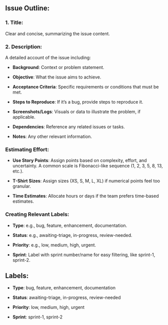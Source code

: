 ## Issue Outline:

### 1. Title:
Clear and concise, summarizing the issue content.

### 2. Description:
A detailed account of the issue including:

- **Background**: Context or problem statement.

- **Objective**: What the issue aims to achieve.

- **Acceptance Criteria**: Specific requirements or conditions that must be met.

- **Steps to Reproduce**: If it’s a bug, provide steps to reproduce it.

- **Screenshots/Logs**: Visuals or data to illustrate the problem, if applicable.

- **Dependencies**: Reference any related issues or tasks.

- **Notes**: Any other relevant information.


### Estimating Effort:

- **Use Story Points**: Assign points based on complexity, effort, and uncertainty. A common scale is Fibonacci-like sequence (1, 2, 3, 5, 8, 13, etc.).

- **T-Shirt Sizes**: Assign sizes (XS, S, M, L, XL) if numerical points feel too granular.

- **Time Estimates**: Allocate hours or days if the team prefers time-based estimates.


### Creating Relevant Labels:

- **Type**: e.g., bug, feature, enhancement, documentation.

- **Status**: e.g., awaiting-triage, in-progress, review-needed.

- **Priority**: e.g., low, medium, high, urgent.

- **Sprint**: Label with sprint number/name for easy filtering, like sprint-1, sprint-2.


## Labels:

- **Type**: bug, feature, enhancement, documentation

- **Status**: awaiting-triage, in-progress, review-needed

- **Priority**: low, medium, high, urgent

- **Sprint**: sprint-1, sprint-2

